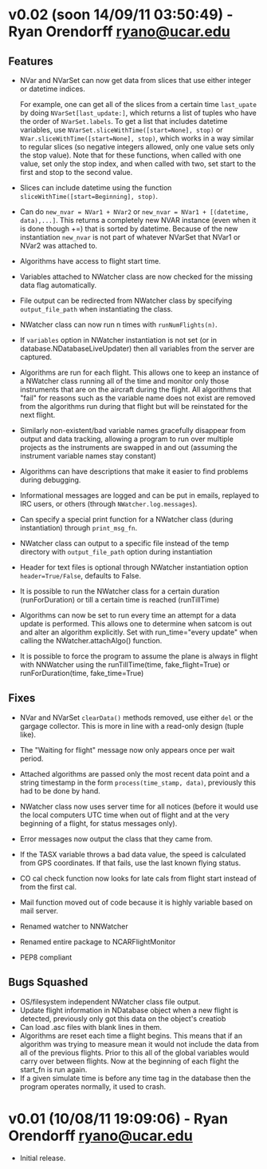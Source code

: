 v0.02 (soon 14/09/11 03:50:49) - Ryan Orendorff <ryano@ucar.edu>
==========================================

Features
--------
- NVar and NVarSet can now get data from slices that use either integer or
  datetime indices.

  For example, one can get all of the slices from a certain time `last_upate`
  by doing `NVarSet[last_update:]`, which returns a list of tuples who have the
  order of `NVarSet.labels`. To get a list that includes datetime variables,
  use `NVarSet.sliceWithTime([start=None], stop)` or
  `NVar.sliceWithTime([start=None], stop)`, which works in a way similar to
  regular slices (so negative integers allowed, only one value sets only the
  stop value). Note that for these functions, when called with one value, set
  only the stop index, and when called with two, set start to the first and
  stop to the second value.

- Slices can include datetime using the function `sliceWithTime([start=Beginning], stop)`.

- Can do `new_nvar = NVar1 + NVar2` or `new_nvar = NVar1 + [(datetime,
  data),...]`. This returns a completely new NVAR instance (even when it is
  done though +=) that is sorted by datetime. Because of the new instantiation
  `new_nvar` is not part of whatever NVarSet that NVar1 or NVar2 was attached
  to.

- Algorithms have access to flight start time.

- Variables attached to NWatcher class are now checked for the missing data flag
  automatically.

- File output can be redirected from NWatcher class by specifying
  `output_file_path` when instantiating the class.

- NWatcher class can now run n times with `runNumFlights(n)`.

- If `variables` option in NWatcher instantiation is not set (or in
  database.NDatabaseLiveUpdater) then all variables from the server are
  captured.

- Algorithms are run for each flight. This allows one to keep an instance of a
  NWatcher class running all of the time and monitor only those instruments that
  are on the aircraft during the flight. All algorithms that "fail" for reasons
  such as the variable name does not exist are removed from the algorithms run
  during that flight but will be reinstated for the next flight.

- Similarly non-existent/bad variable names gracefully disappear from output
  and data tracking, allowing a program to run over multiple projects as the
  instruments are swapped in and out (assuming the instrument variable names
  stay constant)

- Algorithms can have descriptions that make it easier to find problems during
  debugging.

- Informational messages are logged and can be put in emails, replayed to IRC
  users, or others (through `NWatcher.log.messages`).

- Can specify a special print function for a NWatcher class (during
  instantiation) through `print_msg_fn`.

- NWatcher class can output to a specific file instead of the temp directory
  with `output_file_path` option during instantiation

- Header for text files is optional through NWatcher instantiation option
  `header=True/False`, defaults to False.

- It is possible to run the NWatcher class for a certain duration
  (runForDuration) or till a certain time is reached (runTillTime)

- Algorithms can now be set to run every time an attempt for a data update
  is performed. This allows one to determine when satcom is out and alter an
  algorithm explicitly. Set with run\_time="every update" when calling the
  NWatcher.attachAlgo() function.

- It is possible to force the program to assume the plane is always in
  flight with NNWatcher using the runTillTime(time, fake\_flight=True) or
  runForDuration(time, fake\_time=True)


Fixes
-----
- NVar and NVarSet `clearData()` methods removed, use either `del` or the
  gargage collector. This is more in line with a read-only design (tuple like).

- The "Waiting for flight" message now only appears once per wait period.

- Attached algorithms are passed only the most recent data point and a string
  timestamp in the form `process(time_stamp, data)`, previously this had to be
  done by hand.

- NWatcher class now uses server time for all notices (before it would use the
  local computers UTC time when out of flight and at the very beginning of a
  flight, for status messages only).

- Error messages now output the class that they came from.

- If the TASX variable throws a bad data value, the speed is calculated from
  GPS coordinates. If that fails, use the last known flying status.

- CO cal check function now looks for late cals from flight start instead of
  from the first cal.

- Mail function moved out of code because it is highly variable based on mail
  server.

- Renamed watcher to NNWatcher
- Renamed entire package to NCARFlightMonitor
- PEP8 compliant

Bugs Squashed
-------------
- OS/filesystem independent NWatcher class file output.
- Update flight information in NDatabase object when a new flight is detected,
  previously only got this data on the object's creatiob
- Can load .asc files with blank lines in them.
- Algorithms are reset each time a flight begins. This means that if an
  algorithm was trying to measure mean it would not include the data from all
  of the previous flights. Prior to this all of the global variables would
  carry over between flights. Now at the beginning of each flight the start\_fn
  is run again.
- If a given simulate time is before any time tag in the database then the
  program operates normally, it used to crash.


v0.01 (10/08/11 19:09:06) - Ryan Orendorff <ryano@ucar.edu>
===========================================================
- Initial release.
